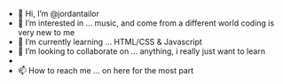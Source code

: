 - 👋 Hi, I’m @jordantailor
- 👀 I’m interested in ... music, and come from a different world coding is very new to me
- 🌱 I’m currently learning ... HTML/CSS & Javascript
- 💞️ I’m looking to collaborate on ... anything, i really just want to learn 
- 
- 📫 How to reach me ... on here for the most part

<!---
jordantailor/jordantailor is a ✨ special ✨ repository because its `README.md` (this file) appears on your GitHub profile.
You can click the Preview link to take a look at your changes.
--->
